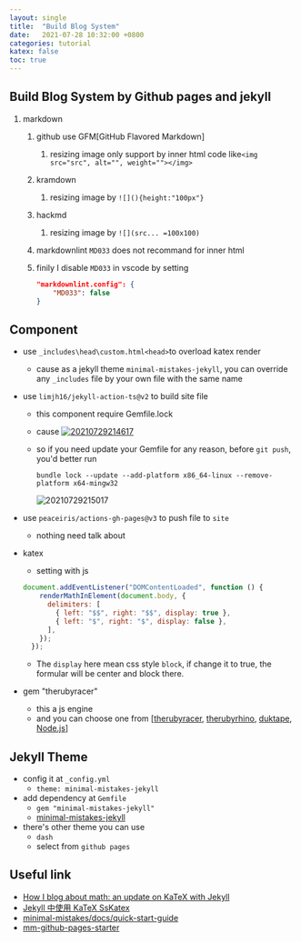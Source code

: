 ```yaml
---
layout: single
title:  "Build Blog System"
date:   2021-07-28 10:32:00 +0800
categories: tutorial
katex: false
toc: true
---
```


## Build Blog System by Github pages and jekyll

1. markdown
   1. github use GFM[GitHub Flavored Markdown]
      1. resizing image only support by inner html code like`<img src="src", alt="", weight=""></img>`
   2. kramdown
      1. resizing image by `![](){height:"100px"}`
   3. hackmd
      1. resizing image by `![](src... =100x100)`
   4. markdownlint `MD033` does not recommand for inner html
   5. finily I disable `MD033` in vscode by setting

      ```json
      "markdownlint.config": {
          "MD033": false
      }
      ```

## Component

- use `_includes\head\custom.html<head>`to overload katex render
  - cause as a jekyll theme `minimal-mistakes-jekyll`, you can override any `_includes` file by your own file with the same name
- use `limjh16/jekyll-action-ts@v2` to build site file
  - this component require Gemfile.lock
  - cause [<img src="https://i.loli.net/2021/07/29/fO1NCPuslEaTYIx.png" alt="20210729214617">](https://github.com/limjh16/jekyll-action-ts/blob/9edf74e2e5aaa10d272c427efb8702a45a70a0b2/src/main.ts#L157)
  - so if you need update your Gemfile for any reason, before `git push`, you'd better run

    ```gem
    bundle lock --update --add-platform x86_64-linux --remove-platform x64-mingw32
    ```

    <img src="https://i.loli.net/2021/07/29/o8DiY5TLvEJd4HS.png" alt="20210729215017">
- use `peaceiris/actions-gh-pages@v3` to push file to `site`
  - nothing need talk about
- katex
  - setting with js
  
  ```js
  document.addEventListener("DOMContentLoaded", function () {
      renderMathInElement(document.body, {
        delimiters: [
          { left: "$$", right: "$$", display: true },
          { left: "$", right: "$", display: false },
        ],
      });
    });
  ```

  - The `display` here mean css style `block`, if change it to true, the formular will be center and block there.
- gem "therubyracer"
  - this a js engine
  - and you can choose one from [[therubyracer](https://github.com/cowboyd/therubyracer#therubyracer), [therubyrhino](https://github.com/cowboyd/therubyrhino#therubyrhino), [duktape](https://github.com/judofyr/duktape.rb#duktaperb), [Node.js](https://nodejs.org/)]

## Jekyll Theme

- config it at `_config.yml`
  - `theme: minimal-mistakes-jekyll`
- add dependency at `Gemfile`
  - `gem "minimal-mistakes-jekyll"`
  - [minimal-mistakes-jekyll](https://github.com/mmistakes/minimal-mistakes)
- there's other theme you can use
  - `dash`
  - select from `github pages`
  
## Useful link

- [How I blog about math: an update on KaTeX with Jekyll](https://gendignoux.com/blog/2020/05/23/katex.html#adding-katex-resources-to-a-blog-post)
- [Jekyll 中使用 KaTeX SsKatex](https://frankindev.com/2017/02/08/using-katex-in-jekyll/)
- [minimal-mistakes/docs/quick-start-guide](https://mmistakes.github.io/minimal-mistakes/docs/quick-start-guide/#remote-theme-method)
- [mm-github-pages-starter](https://github.com/mmistakes/mm-github-pages-starter)
